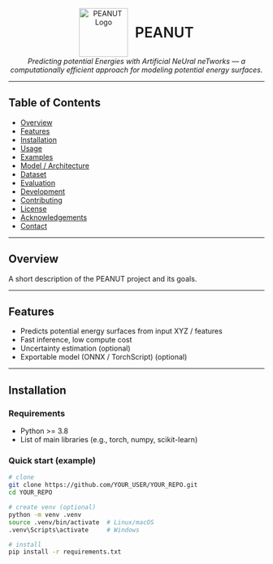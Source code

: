 <!--
  README skeleton for PEANUT project
  Replace placeholders (UPPERCASE) and remove comments when you fill them.
-->

<p align="center">
  <img src="https://github.com/user-attachments/assets/df36443e-af81-4ff5-acbb-35521bc64a5f" alt="PEANUT Logo" width="96" height="96" style="vertical-align:middle; margin-right:10px;">
  <span style="font-size:28px; font-weight:600; vertical-align:middle;">PEANUT</span><br>
  <em>Predicting potential Energies with Artificial NeUral neTworks — a computationally efficient approach for modeling potential energy surfaces.</em>
</p>

---

## Table of Contents
- [Overview](#overview)
- [Features](#features)
- [Installation](#installation)
- [Usage](#usage)
- [Examples](#examples)
- [Model / Architecture](#model--architecture)
- [Dataset](#dataset)
- [Evaluation](#evaluation)
- [Development](#development)
- [Contributing](#contributing)
- [License](#license)
- [Acknowledgements](#acknowledgements)
- [Contact](#contact)

---

## Overview
<!-- Brief project summary: what it does, why it exists, what problem it solves. -->
A short description of the PEANUT project and its goals.

---

## Features
<!-- Bullet-list of main capabilities -->
- Predicts potential energy surfaces from input XYZ / features
- Fast inference, low compute cost
- Uncertainty estimation (optional)  
- Exportable model (ONNX / TorchScript) (optional)

---

## Installation
<!-- Minimal instructions to get started locally. -->
### Requirements
- Python >= 3.8
- List of main libraries (e.g., torch, numpy, scikit-learn)

### Quick start (example)
```bash
# clone
git clone https://github.com/YOUR_USER/YOUR_REPO.git
cd YOUR_REPO

# create venv (optional)
python -m venv .venv
source .venv/bin/activate  # Linux/macOS
.venv\Scripts\activate     # Windows

# install
pip install -r requirements.txt
